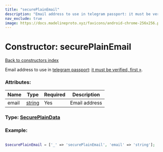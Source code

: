 ```yaml
---
title: "securePlainEmail"
description: "Email address to use in telegram passport: it must be verified, first »."
nav_exclude: true
image: https://docs.madelineproto.xyz/favicons/android-chrome-256x256.png
---
```

# Constructor: securePlainEmail  
[Back to constructors index](/API_docs/constructors/index.html)



Email address to use in [telegram passport](https://core.telegram.org/passport): [it must be verified, first »](https://core.telegram.org/passport/encryption#secureplaindata).

### Attributes:

| Name     |    Type       | Required | Description |
|----------|---------------|----------|-------------|
|email|[string](/API_docs/types/string.html) | Yes|Email address|



### Type: [SecurePlainData](/API_docs/types/SecurePlainData.html)


### Example:

```php

$securePlainEmail = ['_' => 'securePlainEmail', 'email' => 'string'];
```  
